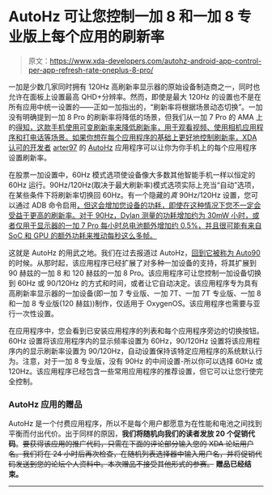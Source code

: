 # AutoHz 可让您控制一加 8 和一加 8 专业版上每个应用的刷新率

> 原文：<https://www.xda-developers.com/autohz-android-app-control-per-app-refresh-rate-oneplus-8-pro/>

一加是少数几家同时拥有 120Hz 高刷新率显示器的原始设备制造商之一，同时也允许在面板上设置最高 QHD+分辨率。然而，即使是最大 120Hz 的设置也不是在所有应用中统一设置的——正如一加指出的，“刷新率将根据场景动态切换”。一加没有明确提到一加 8 Pro 的刷新率将降低的场景，但我们从一加 7 Pro 的 AMA 上的[得知，这款手机使用可变刷新率来降低刷新率，用于观看视频、使用相机应用程序和打电话等场景。如果你想在每个应用程序的基础上更好地控制刷新率，XDA 认可的开发者](https://www.xda-developers.com/oneplus-7-pro-usb-pd-hdmi-variable-refresh-rate/) [arter97](https://forum.xda-developers.com/member.php?u=4898097) 的 [AutoHz](https://play.google.com/store/apps/details?id=com.arter97.auto90) 应用程序可以让你为你手机上的每个应用程序设置刷新率。

在股票一加设置中，60Hz 模式选项使设备像大多数其他智能手机一样以恒定的 60Hz 运行。90Hz/120Hz(取决于最大刷新率)模式选项实际上充当“自动”选项，在某些条件下将刷新率切换回 60Hz。有一个隐藏的*真* 90Hz/120Hz 设置，您可以通过 ADB 命令启用[，但这会增加您设备的功耗，即使在这种情况下您不一定会受益于更高的刷新率。对于 90Hz，Dylan 测量的功耗增加约为 30mW 小时，或者仅用于显示器的一加 7 Pro 每小时总电池额外增加约 0.5%，并且很可能有来自 SoC 和 GPU 的额外功耗来推动每秒这么多帧。](https://www.xda-developers.com/oneplus-7-pro-true-90hz-display-mode/)

这就是 AutoHz 的用武之地。我们在过去报道过 AutoHz，[回到它被称为 Auto90](https://www.xda-developers.com/auto90-control-oneplus-7-pro-display-refresh-rate-giveaway/) 的时候。从那时起，该应用程序已经扩展了对多种一加设备的支持，将其扩展到 90 赫兹的一加 8 和 120 赫兹的一加 8 Pro。该应用程序可让您控制一加设备切换到 60Hz 或 90/120Hz 的方式和时间，或者让它自动决定。该应用程序专为具有高刷新率显示器的一加设备(即一加 7 专业版、一加 7T、一加 7T 专业版、一加 8 和一加 8 专业版(120 赫兹))制作，仅适用于 OxygenOS。该应用程序也需要与亚行一次性设置。

在应用程序中，您会看到已安装应用程序的列表和每个应用程序旁边的切换按钮。60Hz 设置将该应用程序内的显示频率设置为 60Hz，90/120Hz 设置将该应用程序内的显示刷新率设置为 90/120Hz，自动设置保持该特定应用程序的系统默认行为。注意，对于一加 8 专业版，没有 90Hz 的中间设置-所以你可以选择 60Hz 或 120Hz。该应用程序已经包含一些常用应用程序的推荐设置，但它可以让您行使完全控制。

### AutoHz 应用的赠品

AutoHz 是一个付费应用程序，所以不是每个用户都愿意为在性能和电池之间找到平衡而付出代价。出于同样的原因，**我们将随机向我们的读者发放 20 个促销代码**。~~要获得该应用的推广代码，只需在下面的评论部分输入您的 XDA 论坛用户名。我们将在 24 小时后再次检查，在随机列表选择器中输入用户名，并将促销代码发送到您的论坛个人资料中。本次赠品不接受其他形式的参赛。~~ **赠品已经结束。**

* * *